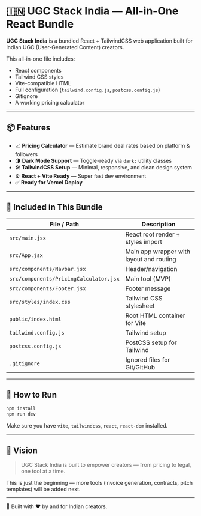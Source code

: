 # 🇮🇳 UGC Stack India — All-in-One React Bundle

**UGC Stack India** is a bundled React + TailwindCSS web application built for Indian UGC (User-Generated Content) creators.

This all-in-one file includes:
- React components
- Tailwind CSS styles
- Vite-compatible HTML
- Full configuration (`tailwind.config.js`, `postcss.config.js`)
- Gitignore
- A working pricing calculator

---

## 📦 Features

- 📈 **Pricing Calculator** — Estimate brand deal rates based on platform & followers  
- 🌗 **Dark Mode Support** — Toggle-ready via `dark:` utility classes  
- 🛠️ **TailwindCSS Setup** — Minimal, responsive, and clean design system  
- ⚙️ **React + Vite Ready** — Super fast dev environment  
- ✅ **Ready for Vercel Deploy**

---

## 📁 Included in This Bundle

| File / Path                  | Description                                |
|-----------------------------|--------------------------------------------|
| `src/main.jsx`              | React root render + styles import          |
| `src/App.jsx`               | Main app wrapper with layout and routing   |
| `src/components/Navbar.jsx` | Header/navigation                          |
| `src/components/PricingCalculator.jsx` | Main tool (MVP)                  |
| `src/components/Footer.jsx` | Footer message                             |
| `src/styles/index.css`      | Tailwind CSS stylesheet                    |
| `public/index.html`         | Root HTML container for Vite               |
| `tailwind.config.js`        | Tailwind setup                             |
| `postcss.config.js`         | PostCSS setup for Tailwind                 |
| `.gitignore`                | Ignored files for Git/GitHub               |

---

## 🚀 How to Run

```bash
npm install
npm run dev
```

Make sure you have `vite`, `tailwindcss`, `react`, `react-dom` installed.

---

## 🧠 Vision

> UGC Stack India is built to empower creators — from pricing to legal, one tool at a time.

This is just the beginning — more tools (invoice generation, contracts, pitch templates) will be added next.

---

📍 Built with ❤️ by and for Indian creators.

